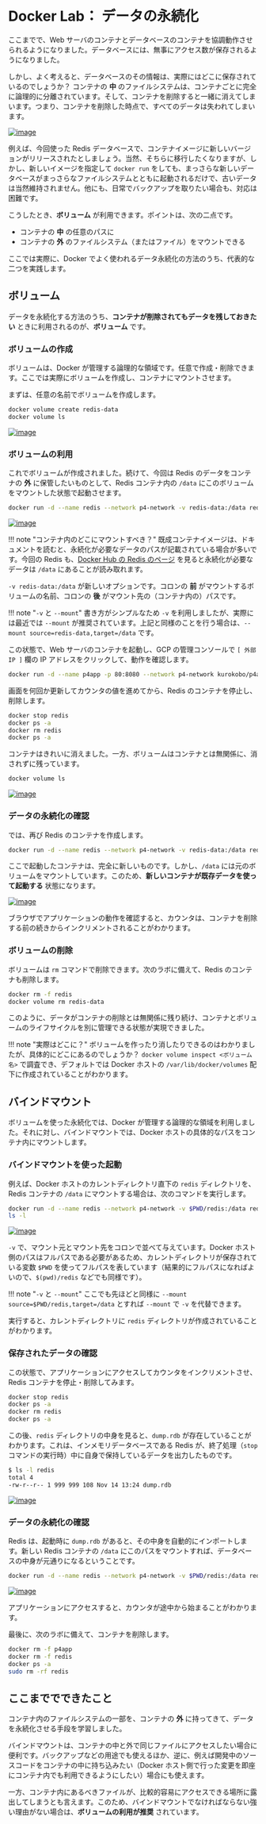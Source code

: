 # Docker Lab： データの永続化

ここまでで、Web サーバのコンテナとデータベースのコンテナを協調動作させられるようになりました。データベースには、無事にアクセス数が保存されるようになりました。

しかし、よく考えると、データベースのその情報は、実際にはどこに保存されているのでしょうか？ コンテナの **中** のファイルシステムは、コンテナごとに完全に論理的に分離されています。そして、コンテナを削除すると一緒に消えてしまいます。つまり、コンテナを削除した時点で、すべてのデータは失われてしまいます。

[![image](https://user-images.githubusercontent.com/2920259/99185204-baa14280-278b-11eb-8ff3-36d9a7b310b6.png)](https://user-images.githubusercontent.com/2920259/99185204-baa14280-278b-11eb-8ff3-36d9a7b310b6.png)

例えば、今回使った Redis データベースで、コンテナイメージに新しいバージョンがリリースされたとしましょう。当然、そちらに移行したくなりますが、しかし、新しいイメージを指定して `docker run` をしても、まっさらな新しいデータベースがまっさらなファイルシステムとともに起動されるだけで、古いデータは当然維持されません。他にも、日常でバックアップを取りたい場合も、対応は困難です。

こうしたとき、**ボリューム** が利用できます。ポイントは、次の二点です。

- コンテナの **中** の任意のパスに
- コンテナの **外** のファイルシステム（またはファイル）をマウントできる

ここでは実際に、Docker でよく使われるデータ永続化の方法のうち、代表的な二つを実践します。

## ボリューム

データを永続化する方法のうち、**コンテナが削除されてもデータを残しておきたい** ときに利用されるのが、**ボリューム** です。

### ボリュームの作成

ボリュームは、Docker が管理する論理的な領域です。任意で作成・削除できます。ここでは実際にボリュームを作成し、コンテナにマウントさせます。

まずは、任意の名前でボリュームを作成します。

```bash
docker volume create redis-data
docker volume ls
```

[![image](https://user-images.githubusercontent.com/2920259/99185215-c987f500-278b-11eb-83d9-70b2732c0b7b.png)](https://user-images.githubusercontent.com/2920259/99185215-c987f500-278b-11eb-83d9-70b2732c0b7b.png)

### ボリュームの利用

これでボリュームが作成されました。続けて、今回は Redis のデータをコンテナの **外** に保管したいものとして、Redis コンテナ内の `/data` にこのボリュームをマウントした状態で起動させます。

```bash
docker run -d --name redis --network p4-network -v redis-data:/data redis:6.0
```

[![image](https://user-images.githubusercontent.com/2920259/99185224-d278c680-278b-11eb-887d-5559e65c7fd4.png)](https://user-images.githubusercontent.com/2920259/99185224-d278c680-278b-11eb-887d-5559e65c7fd4.png)

!!! note "コンテナ内のどこにマウントすべき？"
    既成コンテナイメージは、ドキュメントを読むと、永続化が必要なデータのパスが記載されている場合が多いです。今回の Redis も、[Docker Hub の Redis のページ](https://hub.docker.com/_/redis) を見ると永続化が必要なデータは `/data` にあることが読み取れます。

`-v redis-data:/data` が新しいオプションです。コロンの **前** がマウントするボリュームの名前、コロンの **後** がマウント先の（コンテナ内の）パスです。

!!! note "`-v` と `--mount`"
    書き方がシンプルなため `-v` を利用しましたが、実際には最近では `--mount` が推奨されています。上記と同様のことを行う場合は、`--mount source=redis-data,target=/data` です。

この状態で、Web サーバのコンテナを起動し、GCP の管理コンソールで `[ 外部 IP ]` 欄の IP アドレスをクリックして、動作を確認します。

```bash
docker run -d --name p4app -p 80:8080 --network p4-network kurokobo/p4app:0.0.1
```

画面を何回か更新してカウンタの値を進めてから、Redis のコンテナを停止し、削除します。

```bash
docker stop redis
docker ps -a
docker rm redis
docker ps -a
```

コンテナはきれいに消えました。一方、ボリュームはコンテナとは無関係に、消されずに残っています。

```bash
docker volume ls
```

[![image](https://user-images.githubusercontent.com/2920259/99185572-0fde5380-278e-11eb-9ae1-2a5eeba54284.png)](https://user-images.githubusercontent.com/2920259/99185572-0fde5380-278e-11eb-9ae1-2a5eeba54284.png)

### データの永続化の確認

では、再び Redis のコンテナを作成します。

```bash
docker run -d --name redis --network p4-network -v redis-data:/data redis:6.0
```

ここで起動したコンテナは、完全に新しいものです。しかし、`/data` には元のボリュームをマウントしています。このため、**新しいコンテナが既存データを使って起動する** 状態になります。

[![image](https://user-images.githubusercontent.com/2920259/99185224-d278c680-278b-11eb-887d-5559e65c7fd4.png)](https://user-images.githubusercontent.com/2920259/99185224-d278c680-278b-11eb-887d-5559e65c7fd4.png)

ブラウザでアプリケーションの動作を確認すると、カウンタは、コンテナを削除する前の続きからインクリメントされることがわかります。

### ボリュームの削除

ボリュームは `rm` コマンドで削除できます。次のラボに備えて、Redis のコンテナも削除します。

```bash
docker rm -f redis
docker volume rm redis-data
```

このように、データがコンテナの削除とは無関係に残り続け、コンテナとボリュームのライフサイクルを別に管理できる状態が実現できました。

!!! note "実際はどこに？"
    ボリュームを作ったり消したりできるのはわかりましたが、具体的にどこにあるのでしょうか？ `docker volume inspect <ボリューム名>` で調査でき、デフォルトでは Docker ホストの `/var/lib/docker/volumes` 配下に作成されていることがわかります。

## バインドマウント

ボリュームを使った永続化では、Docker が管理する論理的な領域を利用しました。それに対し、バインドマウントでは、Docker ホストの具体的なパスをコンテナ内にマウントします。

### バインドマウントを使った起動

例えば、Docker ホストのカレントディレクトリ直下の `redis` ディレクトリを、Redis コンテナの `/data` にマウントする場合は、次のコマンドを実行します。

```bash
docker run -d --name redis --network p4-network -v $PWD/redis:/data redis:6.0
ls -l
```

[![image](https://user-images.githubusercontent.com/2920259/99185237-db699800-278b-11eb-959a-3ab323eb2f6b.png)](https://user-images.githubusercontent.com/2920259/99185237-db699800-278b-11eb-959a-3ab323eb2f6b.png)

`-v` で、マウント元とマウント先をコロンで並べて与えています。Docker ホスト側のパスはフルパスである必要があるため、カレントディレクトリが保存されている変数 `$PWD` を使ってフルパスを表しています（結果的にフルパスになればよいので、`$(pwd)/redis` などでも同様です）。

!!! note "`-v` と `--mount`"
    ここでも先ほどと同様に `--mount source=$PWD/redis,target=/data` とすれば `--mount` で `-v` を代替できます。

実行すると、カレントディレクトリに `redis` ディレクトリが作成されていることがわかります。

### 保存されたデータの確認

この状態で、アプリケーションにアクセスしてカウンタをインクリメントさせ、Redis コンテナを停止・削除してみます。

```bash
docker stop redis
docker ps -a
docker rm redis
docker ps -a
```

この後、`redis` ディレクトリの中身を見ると、`dump.rdb` が存在していることがわかります。これは、インメモリデータベースである Redis が、終了処理（`stop` コマンドの実行時）中に自身で保持しているデータを出力したものです。

```bash
$ ls -l redis
total 4
-rw-r--r-- 1 999 999 108 Nov 14 13:24 dump.rdb
```

[![image](https://user-images.githubusercontent.com/2920259/99185242-e3c1d300-278b-11eb-9467-e0bd8299d28c.png)](https://user-images.githubusercontent.com/2920259/99185242-e3c1d300-278b-11eb-9467-e0bd8299d28c.png)

### データの永続化の確認

Redis は、起動時に `dump.rdb` があると、その中身を自動的にインポートします。新しい Redis コンテナの `/data` にこのパスをマウントすれば、データベースの中身が元通りになるということです。

```bash
docker run -d --name redis --network p4-network -v $PWD/redis:/data redis:6.0
```

[![image](https://user-images.githubusercontent.com/2920259/99185237-db699800-278b-11eb-959a-3ab323eb2f6b.png)](https://user-images.githubusercontent.com/2920259/99185237-db699800-278b-11eb-959a-3ab323eb2f6b.png)

アプリケーションにアクセスすると、カウンタが途中から始まることがわかります。

最後に、次のラボに備えて、コンテナを削除します。

```bash
docker rm -f p4app
docker rm -f redis
docker ps -a
sudo rm -rf redis
```

## ここまででできたこと

コンテナ内のファイルシステムの一部を、コンテナの **外** に持ってきて、データを永続化させる手段を学習しました。

バインドマウントは、コンテナの中と外で同じファイルにアクセスしたい場合に便利です。バックアップなどの用途でも使えるほか、逆に、例えば開発中のソースコードをコンテナの中に持ち込みたい（Docker ホスト側で行った変更を即座にコンテナ内でも利用できるようにしたい）場合にも使えます。

一方、コンテナ内にあるべきファイルが、比較的容易にアクセスできる場所に露出してしまうとも言えます。このため、バインドマウントでなければならない強い理由がない場合は、**ボリュームの利用が推奨** されています。
